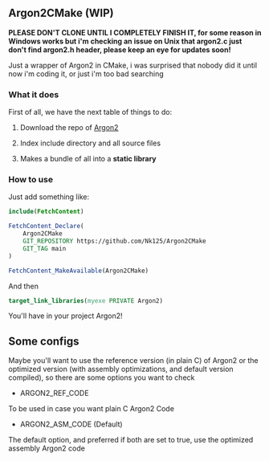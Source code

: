 ## Argon2CMake (WIP)

**PLEASE DON'T CLONE UNTIL I COMPLETELY FINISH IT, for some reason in Windows works but i'm checking an issue on Unix that argon2.c just don't find argon2.h header, please keep an eye for updates soon!**

Just a wrapper of Argon2 in CMake, i was surprised that nobody did it until now i'm coding it, or just i'm too bad searching

### What it does

First of all, we have the next table of things to do:

1. Download the repo of [Argon2](https://github.com/P-H-C/phc-winner-argon2) 

2. Index include directory and all source files

3. Makes a bundle of all into a **static library**

### How to use

Just add something like:

```cmake
include(FetchContent)

FetchContent_Declare(
    Argon2CMake
    GIT_REPOSITORY https://github.com/Nk125/Argon2CMake
    GIT_TAG main
)

FetchContent_MakeAvailable(Argon2CMake)
```

And then

```cmake
target_link_libraries(myexe PRIVATE Argon2)
```

You'll have in your project Argon2!

## Some configs

Maybe you'll want to use the reference version (in plain C) of Argon2 or the optimized version (with assembly optimizations, and default version compiled), so there are some options you want to check

* ARGON2_REF_CODE

To be used in case you want plain C Argon2 Code

* ARGON2_ASM_CODE (Default)

The default option, and preferred if both are set to true, use the optimized assembly Argon2 code
